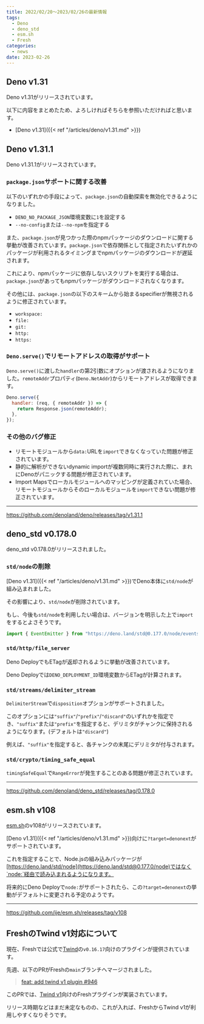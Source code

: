 ```yaml
---
title: 2022/02/20〜2023/02/26の最新情報
tags:
  - Deno
  - deno_std
  - esm.sh
  - Fresh
categories:
  - news
date: 2023-02-26
---
```


## Deno v1.31

Deno v1.31がリリースされています。

以下に内容をまとめたため、よろしければそちらを参照いただければと思います。

- [Deno v1.31]({{< ref "/articles/deno/v1.31.md" >}})

## Deno v1.31.1

Deno v1.31.1がリリースされています。

### `package.json`サポートに関する改善

以下のいずれかの手段によって、`package.json`の自動探索を無効化できるようになりました。

- `DENO_NO_PACKAGE_JSON`環境変数に`1`を設定する
- `--no-config`または`--no-npm`を指定する

また、`package.json`が見つかった際のnpmパッケージのダウンロードに関する挙動が改善されています。`package.json`で依存関係として指定されたいずれかのパッケージが利用されるタイミングまでnpmパッケージのダウンロードが遅延されます。

これにより、npmパッケージに依存しないスクリプトを実行する場合は、`package.json`があってもnpmパッケージがダウンロードされなくなります。

その他には、`package.json`の以下のスキームから始まるspecifierが無視されるように修正されています。

- `workspace:`
- `file:`
- `git:`
- `http:`
- `https:`

### `Deno.serve()`でリモートアドレスの取得がサポート

`Deno.serve()`に渡した`handler`の第2引数にオプションが渡されるようになりました。`remoteAddr`プロパティ(`Deno.NetAddr`)からリモートアドレスが取得できます。

```javascript
Deno.serve({
  handler: (req, { remoteAddr }) => {
    return Response.json(remoteAddr);
  },
});
```

### その他のバグ修正

- リモートモジュールから`data:`URLを`import`できなくなっていた問題が修正されています。
- 静的に解析ができないdynamic importが複数同時に実行された際に、まれにDenoがパニックする問題が修正されています。
- Import Mapsでローカルモジュールへのマッピングが定義されていた場合、リモートモジュールからそのローカルモジュールを`import`できない問題が修正されています。

---

https://github.com/denoland/deno/releases/tag/v1.31.1

## deno_std v0.178.0

deno_std v0.178.0がリリースされました。

### `std/node`の削除

[Deno v1.31]({{< ref "/articles/deno/v1.31.md" >}})でDeno本体に`std/node`が組み込まれました。

その影響により、`std/node`が削除されています。

もし、今後も`std/node`を利用したい場合は、バージョンを明示した上で`import`をするとよさそうです。

```javascript
import { EventEmitter } from "https://deno.land/std@0.177.0/node/events.ts";
```

### `std/http/file_server`

Deno DeployでもETagが返却されるように挙動が改善されています。

Deno Deployでは`DENO_DEPLOYMENT_ID`環境変数からETagが計算されます。

### `std/streams/delimiter_stream`

`DelimiterStream`で`disposition`オプションがサポートされました。

このオプションには`"suffix"`/`"prefix"`/`"discard"`のいずれかを指定でき、`"suffix"`または`"prefix"`を指定すると、デリミタがチャンクに保持されるようになります。(デフォルトは`"discard"`)

例えば、`"suffix"`を指定すると、各チャンクの末尾にデリミタが付与されます。

### `std/crypto/timing_safe_equal`

`timingSafeEqual`で`RangeError`が発生することのある問題が修正されています。

---

https://github.com/denoland/deno_std/releases/tag/0.178.0

## esm.sh v108

[esm.sh](https://github.com/ije/esm.sh)のv108がリリースされています。

[Deno v1.31]({{< ref "/articles/deno/v1.31.md" >}})向けに`?target=denonext`がサポートされています。

これを指定することで、Node.jsの組み込みパッケージが [https://deno.land/std/node](https://deno.land/std@0.177.0/node)ではなく`node:`経由で読み込まれるようになります。

将来的にDeno Deployで`node:`がサポートされたら、この`?target=denonext`の挙動がデフォルトに変更される予定のようです。

---

https://github.com/ije/esm.sh/releases/tag/v108

## FreshのTwind v1対応について

現在、Freshでは公式で[Twind](https://www.npmjs.com/package/twind)の`v0.16.17`向けのプラグインが提供されています。

先週、以下のPRがFreshの`main`ブランチへマージされました。

> [feat: add twind v1 plugin #946](https://github.com/denoland/fresh/pull/946)

このPRでは、[Twind v1](https://github.com/tw-in-js/twind/releases/tag/v1.0.0)向けのFreshプラグインが実装されています。

リリース時期などはまだ未定なものの、これが入れば、FreshからTwind v1が利用しやすくなりそうです。
